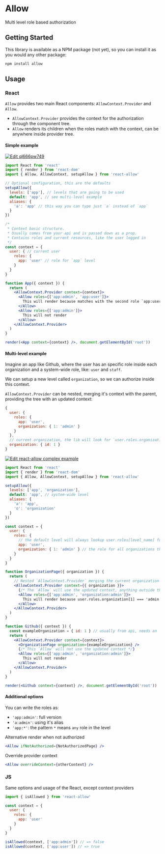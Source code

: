 # Allow

Multi level role based authorization

## Getting Started

This library is available as a NPM package (not yet), so you can install it as you would any other package:

```sh
npm install allow
```

## Usage

### React

`Allow` provides two main React components: `AllowContext.Provider` and `Allow`.

- `AllowContext.Provider` provides the context for the authorization through the component tree.
- `Allow` renders its children when the roles match with the context, can be anywhere inside provider tree.

#### Simple example
[![Edit ql666pw749](https://codesandbox.io/static/img/play-codesandbox.svg)](https://codesandbox.io/s/ql666pw749)

```jsx
import React from 'react'
import { render } from 'react-dom' 
import { Allow, AllowContext, setupAllow } from 'react-allow'

// Optional configuration, this are the defaults
setupAllow({
  levels: ['app'], // levels that are going to be used
  default: 'app', // see multi-level example
  aliases: {
    'a': 'app' // this way you can type just `a` instead of `app`
  }
})

/*
 * Context basic structure.
 * Usually comes from your api and is passed down as a prop.
 * Contains roles and current resources, like the user logged in
 */
const context = {
  user: { // current user
    roles: {
      app: 'user' // role for `app` level
    }
  }
}

function App({ context }) {
  return (
    <AllowContext.Provider context={context}>
      <Allow roles={['app:admin', 'app:user']}>
        This will render because matches with the second role `app:user`
      </Allow>
      <Allow roles={['app:admin']}>
        This will not render
      </Allow>
    </AllowContext.Provider>
  )
}

render(<App context={context} />, document.getElementById('root'))
```

#### Multi-level example

Imagine an app like Github, where the user has an specific role inside each organization and a system-wide role, like: `user` and `staff`.

We can setup a new level called `organization`, so we can authorize inside this context.

`AllowContext.Provider` can be nested, merging it's context with the parent, providing the tree with an updated context:

```js
{
  user: {
    roles: {
      app: 'user',
      organization: { 1: 'admin' }
    }
  },
  // current organization, the lib will look for `user.roles.organization[1]`
  organization: { id: 1 } 
}
```

[![Edit react-allow complex example](https://codesandbox.io/static/img/play-codesandbox.svg)](https://codesandbox.io/s/w7x5v9qy9l)
```jsx
import React from 'react'
import { render } from 'react-dom' 
import { Allow, AllowContext, setupAllow } from 'react-allow'

setupAllow({
  levels: ['app', 'organization'],
  default: 'app', // system-wide level
  aliases: {
    'a': 'app',
    'o': 'organization'
  }
})

const context = {
  user: {
    roles: {
      // the default level will always lookup user.roles[level_name] for the resolution
      app: 'user', 
      organization: { 1: 'admin' } // the role for all organizations the user belongs
    }
  }
}

function OrganizationPage({ organization }) {
  return (
    // Nested `AllowContext.Provider` merging the current organization to the context
    <AllowContext.Provider context={{ organization }}>
      {/* The `Allow` will use the updated context, anything outside the provider will use the previous context */}
      <Allow roles={['app:admin', 'organization:admin']}>
        This will render because user.roles.organization[1] === 'admin'
      </Allow>
    </AllowContext.Provider>
  )
}

function Github({ context }) {
  const exampleOrganization = { id: 1 } // usually from api, needs an `id`
  return (
    <AllowContext.Provider context={context}>
      <OrganizationPage organization={exampleOrganization} />
      {/* This `Allow` will not use the updated context */}
      <Allow roles={['app:admin', 'organization:admin']}>
        This will not render
      </Allow>
    </AllowContext.Provider>
  )
}

render(<Github context={context} />, document.getElementById('root'))
```

#### Additional options

You can write the roles as:
 - `'app:admin'`: full version
 - `'a:admin'`: using it's alias
 - `'app:*'`: the pattern `*` means `any` role in the level

Alternative render when not authorized
 ```jsx
 <Allow ifNotAuthorized={NotAuthorizedPage} />
 ```

 Override provider context
 ```jsx
 <Allow overrideContext={otherContext} />
 ```

### JS

Same options and usage of the React, except context providers

```js
import { isAllowed } from 'react-allow'

const context = {
  user: {
    roles: {
      app: 'user'
    }
  }
}

isAllowed(context, ['app:admin']) // => false
isAllowed(context, ['app:user']) // => true
```